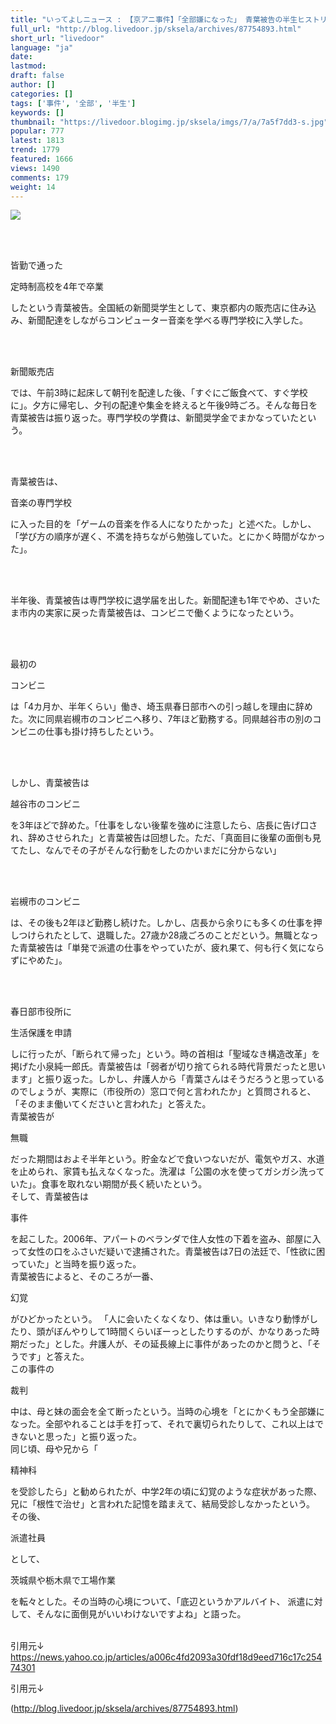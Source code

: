 ```yaml
---
title: "いってよしニュース : 【京アニ事件】「全部嫌になった」 青葉被告の半生ヒストリー【社会人編】【高校生編】"
full_url: "http://blog.livedoor.jp/sksela/archives/87754893.html"
short_url: "livedoor"
language: "ja"
date: 
lastmod: 
draft: false
author: []
categories: []
tags: ['事件', '全部', '半生']
keywords: []
thumbnail: "https://livedoor.blogimg.jp/sksela/imgs/7/a/7a5f7dd3-s.jpg"
popular: 777
latest: 1813
trend: 1779
featured: 1666
views: 1490
comments: 179
weight: 14
---
```


![](https://livedoor.blogimg.jp/sksela/imgs/7/a/7a5f7dd3-s.jpg)

<div><br> <br><p> 皆勤で通った</p><p>定時制高校を4年で卒業</p><p>したという青葉被告。全国紙の新聞奨学生として、東京都内の販売店に住み込み、新聞配達をしながらコンピューター音楽を学べる専門学校に入学した。 </p><br> <br><p> </p><p>新聞販売店</p><p>では、午前3時に起床して朝刊を配達した後、「すぐにご飯食べて、すぐ学校に」。夕方に帰宅し、夕刊の配達や集金を終えると午後9時ごろ。そんな毎日を青葉被告は振り返った。専門学校の学費は、新聞奨学金でまかなっていたという。 </p><br> <br><p> 青葉被告は、</p><p>音楽の専門学校</p><p>に入った目的を「ゲームの音楽を作る人になりたかった」と述べた。しかし、「学び方の順序が遅く、不満を持ちながら勉強していた。とにかく時間がなかった」。 </p><br> <br><p> 半年後、青葉被告は専門学校に退学届を出した。新聞配達も1年でやめ、さいたま市内の実家に戻った青葉被告は、コンビニで働くようになったという。 </p><br> <br><p> 最初の</p><p>コンビニ</p><p>は「4カ月か、半年くらい」働き、埼玉県春日部市への引っ越しを理由に辞めた。次に同県岩槻市のコンビニへ移り、7年ほど勤務する。同県越谷市の別のコンビニの仕事も掛け持ちしたという。 </p><br> <br><p> しかし、青葉被告は<p>越谷市のコンビニ</p>を3年ほどで辞めた。「仕事をしない後輩を強めに注意したら、店長に告げ口され、辞めさせられた」と青葉被告は回想した。ただ、「真面目に後輩の面倒も見てたし、なんでその子がそんな行動をしたのかいまだに分からない」 </p><br> <br><p> <p>岩槻市のコンビニ</p>は、その後も2年ほど勤務し続けた。しかし、店長から余りにも多くの仕事を押しつけられたとして、退職した。27歳か28歳ごろのことだという。無職となった青葉被告は「単発で派遣の仕事をやっていたが、疲れ果て、何も行く気にならずにやめた」。 </p><br> <br><p> 春日部市役所に</p><p>生活保護を申請</p><p>しに行ったが、「断られて帰った」という。時の首相は「聖域なき構造改革」を掲げた小泉純一郎氏。青葉被告は「弱者が切り捨てられる時代背景だったと思います」と振り返った。しかし、弁護人から「青葉さんはそうだろうと思っているのでしょうが、実際に（市役所の）窓口で何と言われたか」と質問されると、「そのまま働いてくださいと言われた」と答えた。 <br> 青葉被告が<p>無職</p>だった期間はおよそ半年という。貯金などで食いつないだが、電気やガス、水道を止められ、家賃も払えなくなった。洗濯は「公園の水を使ってガシガシ洗っていた」。食事を取れない期間が長く続いたという。 <br> そして、青葉被告は<p>事件</p>を起こした。2006年、アパートのベランダで住人女性の下着を盗み、部屋に入って女性の口をふさいだ疑いで逮捕された。青葉被告は7日の法廷で、「性欲に困っていた」と当時を振り返った。 <br> 青葉被告によると、そのころが一番、<p>幻覚</p>がひどかったという。 「人に会いたくなくなり、体は重い。いきなり動悸がしたり、頭がぼんやりして1時間くらいぼーっとしたりするのが、かなりあった時期だった」とした。弁護人が、その延長線上に事件があったのかと問うと、「そうです」と答えた。<br> この事件の<p>裁判</p>中は、母と妹の面会を全て断ったという。当時の心境を「とにかくもう全部嫌になった。全部やれることは手を打って、それで裏切られたりして、これ以上はできないと思った」と振り返った。 <br> 同じ頃、母や兄から「<p>精神科</p>を受診したら」と勧められたが、中学2年の頃に幻覚のような症状があった際、兄に「根性で治せ」と言われた記憶を踏まえて、結局受診しなかったという。 <br> その後、<p>派遣社員</p>として、<p>茨城県や栃木県で工場作業</p>を転々とした。その当時の心境について、「底辺というかアルバイト、 派遣に対して、そんなに面倒見がいいわけないですよね」と語った。</p><br>引用元↓<br> <a target='_blank' href='https://news.yahoo.co.jp/articles/a006c4fd2093a30fdf18d9eed716c17c25474301'>https://news.yahoo.co.jp/articles/a006c4fd2093a30fdf18d9eed716c17c25474301</a> <br><p>引用元↓</p></div>

(http://blog.livedoor.jp/sksela/archives/87754893.html)
